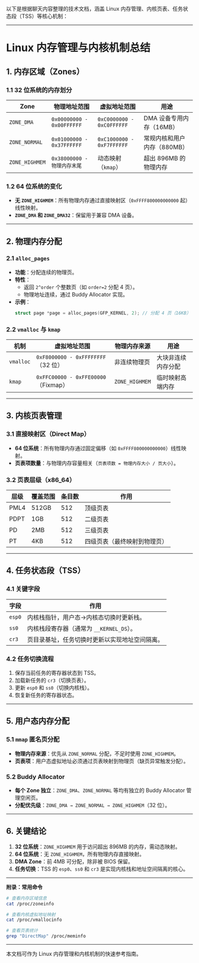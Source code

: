 以下是根据聊天内容整理的技术文档，涵盖 Linux 内存管理、内核页表、任务状态段（TSS）等核心机制：

---

# **Linux 内存管理与内核机制总结**

## **1. 内存区域（Zones）**
### **1.1 32 位系统的内存划分**
| **Zone**       | **物理地址范围**       | **虚拟地址范围**       | **用途**                     |
|----------------|-----------------------|-----------------------|-----------------------------|
| `ZONE_DMA`     | `0x00000000 - 0x00FFFFFF` | `0xC0000000 - 0xC0FFFFFF` | DMA 设备专用内存（16MB）      |
| `ZONE_NORMAL`  | `0x01000000 - 0x37FFFFFF` | `0xC1000000 - 0xF7FFFFFF` | 常规内核和用户内存（880MB）    |
| `ZONE_HIGHMEM` | `0x38000000 - 物理内存末尾` | 动态映射（`kmap`）       | 超出 896MB 的物理内存          |

### **1.2 64 位系统的变化**
- **无 `ZONE_HIGHMEM`**：所有物理内存通过直接映射区（`0xFFFF800000000000` 起）线性映射。
- **`ZONE_DMA` 和 `ZONE_DMA32`**：保留用于兼容 DMA 设备。

---

## **2. 物理内存分配**
### **2.1 `alloc_pages`**
- **功能**：分配连续的物理页。
- **特性**：
  - 返回 `2^order` 个整数页（如 `order=2` 分配 4 页）。
  - 物理地址连续，通过 Buddy Allocator 实现。
- **示例**：
  ```c
  struct page *page = alloc_pages(GFP_KERNEL, 2); // 分配 4 页（16KB）
  ```

### **2.2 `vmalloc` 与 `kmap`**
| **机制**       | **虚拟地址范围**               | **物理内存来源**       | **用途**                     |
|----------------|-------------------------------|-----------------------|-----------------------------|
| `vmalloc`      | `0xF8000000 - 0xFFFFFFFF`（32 位） | 非连续物理页           | 大块非连续内存分配            |
| `kmap`         | `0xFFC00000 - 0xFFE00000`（Fixmap） | `ZONE_HIGHMEM`        | 临时映射高端内存              |

---

## **3. 内核页表管理**
### **3.1 直接映射区（Direct Map）**
- **64 位系统**：所有物理内存通过固定偏移（如 `0xFFFF800000000000`）线性映射。
- **页表项数量**：与物理内存容量相关（`页表项数 = 物理内存大小 / 页大小`）。

### **3.2 页表层级（x86_64）**
| **层级**       | **覆盖范围**       | **条目数** | **作用**                     |
|----------------|-------------------|-----------|-----------------------------|
| PML4           | 512GB             | 512       | 顶级页表                     |
| PDPT           | 1GB               | 512       | 二级页表                     |
| PD             | 2MB               | 512       | 三级页表                     |
| PT             | 4KB               | 512       | 四级页表（最终映射到物理页）   |

---

## **4. 任务状态段（TSS）**
### **4.1 关键字段**
| **字段** | **作用**                                                                 |
|----------|-------------------------------------------------------------------------|
| `esp0`   | 内核栈指针，用户态→内核态切换时更新栈。                                   |
| `ss0`    | 内核栈段寄存器（通常为 `__KERNEL_DS`）。                                 |
| `cr3`    | 页目录基址，任务切换时更新以实现地址空间隔离。                            |

### **4.2 任务切换流程**
1. 保存当前任务的寄存器状态到 TSS。
2. 加载新任务的 `cr3`（切换页表）。
3. 更新 `esp0` 和 `ss0`（切换内核栈）。
4. 恢复新任务的寄存器状态。

---

## **5. 用户态内存分配**
### **5.1 `mmap` 匿名页分配**
- **物理内存来源**：优先从 `ZONE_NORMAL` 分配，不足时使用 `ZONE_HIGHMEM`。
- **页表项**：用户态虚拟地址必须通过页表映射到物理页（缺页异常触发分配）。

### **5.2 Buddy Allocator**
- **每个 Zone 独立**：`ZONE_DMA`、`ZONE_NORMAL` 等均有独立的 Buddy Allocator 管理空闲页。
- **分配优先级**：`ZONE_DMA → ZONE_NORMAL → ZONE_HIGHMEM`（32 位）。

---

## **6. 关键结论**
1. **32 位系统**：`ZONE_HIGHMEM` 用于访问超出 896MB 的内存，需动态映射。
2. **64 位系统**：无 `ZONE_HIGHMEM`，所有物理内存直接映射。
3. **DMA Zone**：前 4MB 可分配，除非被 BIOS 保留。
4. **任务切换**：TSS 的 `esp0`、`ss0` 和 `cr3` 是实现内核栈和地址空间隔离的核心。

---

**附录：常用命令**
```bash
# 查看内存区域信息
cat /proc/zoneinfo

# 查看内核虚拟地址映射
cat /proc/vmallocinfo

# 查看页表统计
grep "DirectMap" /proc/meminfo
```

--- 

本文档可作为 Linux 内存管理和内核机制的快速参考指南。
